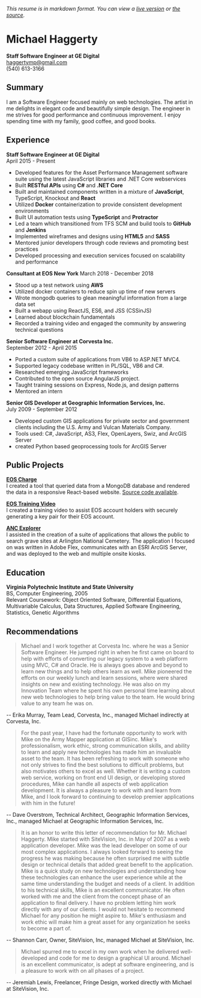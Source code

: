 *This resume is in markdown format.  You can view a [live version](http://ghoti143.github.io/resume/) or [the source](https://github.com/ghoti143/resume/blob/master/README.md).*

# Michael Haggerty
**Staff Software Engineer at GE Digital**  
haggertymp@gmail.com  
(540) 613-3166

## Summary
I am a Software Engineer focused mainly on web technologies. The artist in me delights in elegant code and beautifully simple design.  The engineer in me strives for good performance and continuous improvement. I enjoy spending time with my family, good coffee, and good books.

## Experience

**Staff Software Engineer at GE Digital**  
April 2015 - Present  
* Developed features for the Asset Performance Management software suite using the latest JavaScript libraries and .NET Core webservices
* Built **RESTful APIs** using **C#** and **.NET Core**
* Built and maintained components written in a mixture of **JavaScript**, TypeScript, Knockout and **React**
* Utilized **Docker** containerization to provide consistent development environments
* Built UI automation tests using **TypeScript** and **Protractor**
* Led a team which transitioned from TFS SCM and build tools to **GitHub** and **Jenkins**
* Implemented wireframes and designs using **HTML5** and **SASS**
* Mentored junior developers through code reviews and promoting best practices
* Developed processing and execution services focused on scalability and performance

**Consultant at EOS New York**
March 2018 - December 2018
* Stood up a test network using **AWS**
* Utilized docker containers to reduce spin up time of new servers
* Wrote mongodb queries to glean meaningful information from a large data set
* Built a webapp using ReactJS, ES6, and JSS (CSSinJS)
* Learned about blockchain fundamentals
* Recorded a training video and engaged the community by answering technical questions

**Senior Software Engineer at Corvesta Inc.**  
September 2012 - April 2015  
* Ported a custom suite of applications from VB6 to ASP.NET MVC4. 
* Supported legacy codebase written in PL/SQL, VB6 and C#. 
* Researched emerging JavaScript frameworks
* Contributed to the open source AngularJS project.
* Taught training sessions on Express, Node.js, and design patterns
* Mentored an intern

**Senior GIS Developer at Geographic Information Services, Inc.**  
July 2009 - September 2012  
* Developed custom GIS applications for private sector and government clients including the U.S. Army and Vulcan Materials Company. 
* Tools used: C#, JavaScript, AS3, Flex, OpenLayers, Swiz, and ArcGIS Server
* created Python based geoprocessing tools for ArcGIS Server

## Public Projects

**[EOS Charge](https://ghoti143.github.io/eoscharge/)**  
I created a tool that queried data from a MongoDB database and rendered the data in a responsive React-based website.  [Source code available](http://github.com/ghoti143/eoscharge).

**[EOS Training Video](https://www.youtube.com/watch?v=MI3Me73fJsE)**  
I created a training video to assist EOS account holders with securely generating a key pair for their EOS account.

**[ANC Explorer](http://www.arlingtoncemetery.mil/Explore-the-Cemetery/Find-a-Grave)**  
I assisted in the creation of a suite of applications that allows the public to search grave sites at Arlington National Cemetery. The application I focused on was written in Adobe Flex, communicates with an ESRI ArcGIS Server, and was deployed to the web and multiple onsite kiosks.

## Education

**Virginia Polytechnic Institute and State University**  
BS, Computer Engineering, 2005  
Relevant Coursework: Object Oriented Software, Differential Equations, Multivariable Calculus, Data Structures, Applied Software Engineering, Statistics, Genetic Algorithms  

## Recommendations

> Michael and I work together at Corvesta Inc. where he was a Senior Software Engineer. He jumped right
> in when he first came on board to help with efforts of converting our legacy system to a web platform using
> MVC, C# and Oracle. He is always goes above and beyond to learn new things and to help others learn as
> well. Mike pioneered the efforts on our weekly lunch and learn sessions, where were shared insights on new
> and existing technology. He was also on my Innovation Team where he spent his own personal time learning
> about new web technologies to help bring value to the team. He would bring value to any team he was on.

-- Erika Murray, Team Lead, Corvesta, Inc., managed Michael indirectly at Corvesta, Inc.

> For the past year, I have had the fortunate opportunity to work with Mike on the Army Mapper application
> at GISinc. Mike's professionalism, work ethic, strong communication skills, and ability to learn and apply
> new technologies has made him an invaluable asset to the team. It has been refreshing to work with someone
> who not only strives to find the best solutions to difficult problems, but also motivates others to excel as well.
> Whether it is writing a custom web service, working on front end UI design, or developing stored procedures,
> Mike can handle all aspects of web application development. It is always a pleasure to work with and learn
> from Mike, and I look forward to continuing to develop premier applications with him in the future!

-- Dave Overstrom, Technical Architect, Geographic Information Services, Inc., managed Michael at Geographic Information Services, Inc.

> It is an honor to write this letter of recommendation for Mr. Michael Haggerty. Mike started with SiteVision,
> Inc. in May of 2007 as a web application developer. Mike was the lead developer on some of our most
> complex applications. I always looked forward to seeing the progress he was making because he often
> surprised me with subtle design or technical details that added great benefit to the application. Mike is a quick
> study on new technologies and understanding how these technologies can enhance the user experience while
> at the same time understanding the budget and needs of a client. In addition to his technical skills, Mike is an
> excellent communicator. He often worked with me and the client from the concept phase of an application
> to final delivery. I have no problem letting him work directly with any of our clients. I would not hesitate to
> recommend Michael for any position he might aspire to. Mike's enthusiasm and work ethic will make him a
> great asset for any organization he seeks to become a part of.

-- Shannon Carr, Owner, SiteVision, Inc, managed Michael at SiteVision, Inc.

> Michael spurred me to excel in my own work when he delivered well-developed and code for me to design
> a graphical UI around. Michael is an excellent communicator, is adept at software engineering, and is a
> pleasure to work with on all phases of a project.

-- Jeremiah Lewis, Freelancer, Fringe Design, worked directly with Michael at SiteVision, Inc.
